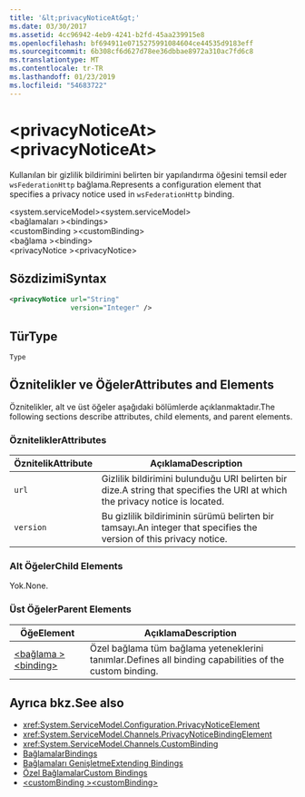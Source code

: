 ```yaml
---
title: '&lt;privacyNoticeAt&gt;'
ms.date: 03/30/2017
ms.assetid: 4cc96942-4eb9-4241-b2fd-45aa239915e8
ms.openlocfilehash: bf694911e0715275991084604ce44535d9183eff
ms.sourcegitcommit: 6b308cf6d627d78ee36dbbae8972a310ac7fd6c8
ms.translationtype: MT
ms.contentlocale: tr-TR
ms.lasthandoff: 01/23/2019
ms.locfileid: "54683722"
---
```

# <a name="ltprivacynoticeatgt"></a><span data-ttu-id="981d0-102">&lt;privacyNoticeAt&gt;</span><span class="sxs-lookup"><span data-stu-id="981d0-102">&lt;privacyNoticeAt&gt;</span></span>
<span data-ttu-id="981d0-103">Kullanılan bir gizlilik bildirimini belirten bir yapılandırma öğesini temsil eder `wsFederationHttp` bağlama.</span><span class="sxs-lookup"><span data-stu-id="981d0-103">Represents a configuration element that specifies a privacy notice used in `wsFederationHttp` binding.</span></span>  
  
 <span data-ttu-id="981d0-104">\<system.serviceModel></span><span class="sxs-lookup"><span data-stu-id="981d0-104">\<system.serviceModel></span></span>  
<span data-ttu-id="981d0-105">\<bağlamaları ></span><span class="sxs-lookup"><span data-stu-id="981d0-105">\<bindings></span></span>  
<span data-ttu-id="981d0-106">\<customBinding ></span><span class="sxs-lookup"><span data-stu-id="981d0-106">\<customBinding></span></span>  
<span data-ttu-id="981d0-107">\<bağlama ></span><span class="sxs-lookup"><span data-stu-id="981d0-107">\<binding></span></span>  
<span data-ttu-id="981d0-108">\<privacyNotice ></span><span class="sxs-lookup"><span data-stu-id="981d0-108">\<privacyNotice></span></span>  
  
## <a name="syntax"></a><span data-ttu-id="981d0-109">Sözdizimi</span><span class="sxs-lookup"><span data-stu-id="981d0-109">Syntax</span></span>  
  
```xml  
<privacyNotice url="String"
               version="Integer" />
```  
  
## <a name="type"></a><span data-ttu-id="981d0-110">Tür</span><span class="sxs-lookup"><span data-stu-id="981d0-110">Type</span></span>  
 `Type`  
  
## <a name="attributes-and-elements"></a><span data-ttu-id="981d0-111">Öznitelikler ve Öğeler</span><span class="sxs-lookup"><span data-stu-id="981d0-111">Attributes and Elements</span></span>  
 <span data-ttu-id="981d0-112">Öznitelikler, alt ve üst öğeler aşağıdaki bölümlerde açıklanmaktadır.</span><span class="sxs-lookup"><span data-stu-id="981d0-112">The following sections describe attributes, child elements, and parent elements.</span></span>  
  
### <a name="attributes"></a><span data-ttu-id="981d0-113">Öznitelikler</span><span class="sxs-lookup"><span data-stu-id="981d0-113">Attributes</span></span>  
  
|<span data-ttu-id="981d0-114">Öznitelik</span><span class="sxs-lookup"><span data-stu-id="981d0-114">Attribute</span></span>|<span data-ttu-id="981d0-115">Açıklama</span><span class="sxs-lookup"><span data-stu-id="981d0-115">Description</span></span>|  
|---------------|-----------------|  
|`url`|<span data-ttu-id="981d0-116">Gizlilik bildirimini bulunduğu URI belirten bir dize.</span><span class="sxs-lookup"><span data-stu-id="981d0-116">A string that specifies the URI at which the privacy notice is located.</span></span>|  
|`version`|<span data-ttu-id="981d0-117">Bu gizlilik bildiriminin sürümü belirten bir tamsayı.</span><span class="sxs-lookup"><span data-stu-id="981d0-117">An integer that specifies the version of this privacy notice.</span></span>|  
  
### <a name="child-elements"></a><span data-ttu-id="981d0-118">Alt Öğeler</span><span class="sxs-lookup"><span data-stu-id="981d0-118">Child Elements</span></span>  
 <span data-ttu-id="981d0-119">Yok.</span><span class="sxs-lookup"><span data-stu-id="981d0-119">None.</span></span>  
  
### <a name="parent-elements"></a><span data-ttu-id="981d0-120">Üst Öğeler</span><span class="sxs-lookup"><span data-stu-id="981d0-120">Parent Elements</span></span>  
  
|<span data-ttu-id="981d0-121">Öğe</span><span class="sxs-lookup"><span data-stu-id="981d0-121">Element</span></span>|<span data-ttu-id="981d0-122">Açıklama</span><span class="sxs-lookup"><span data-stu-id="981d0-122">Description</span></span>|  
|-------------|-----------------|  
|[<span data-ttu-id="981d0-123">\<bağlama ></span><span class="sxs-lookup"><span data-stu-id="981d0-123">\<binding></span></span>](../../../../../docs/framework/misc/binding.md)|<span data-ttu-id="981d0-124">Özel bağlama tüm bağlama yeteneklerini tanımlar.</span><span class="sxs-lookup"><span data-stu-id="981d0-124">Defines all binding capabilities of the custom binding.</span></span>|  
  
## <a name="see-also"></a><span data-ttu-id="981d0-125">Ayrıca bkz.</span><span class="sxs-lookup"><span data-stu-id="981d0-125">See also</span></span>
- <xref:System.ServiceModel.Configuration.PrivacyNoticeElement>
- <xref:System.ServiceModel.Channels.PrivacyNoticeBindingElement>
- <xref:System.ServiceModel.Channels.CustomBinding>
- [<span data-ttu-id="981d0-126">Bağlamalar</span><span class="sxs-lookup"><span data-stu-id="981d0-126">Bindings</span></span>](../../../../../docs/framework/wcf/bindings.md)
- [<span data-ttu-id="981d0-127">Bağlamaları Genişletme</span><span class="sxs-lookup"><span data-stu-id="981d0-127">Extending Bindings</span></span>](../../../../../docs/framework/wcf/extending/extending-bindings.md)
- [<span data-ttu-id="981d0-128">Özel Bağlamalar</span><span class="sxs-lookup"><span data-stu-id="981d0-128">Custom Bindings</span></span>](../../../../../docs/framework/wcf/extending/custom-bindings.md)
- [<span data-ttu-id="981d0-129">\<customBinding ></span><span class="sxs-lookup"><span data-stu-id="981d0-129">\<customBinding></span></span>](../../../../../docs/framework/configure-apps/file-schema/wcf/custombinding.md)
